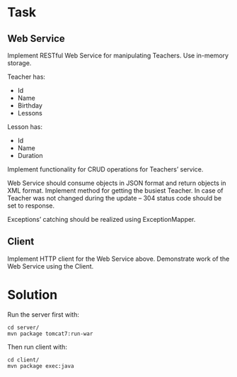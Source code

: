 # Task

## Web Service

Implement RESTful Web Service for manipulating Teachers. Use in-memory storage.

Teacher has:
* Id
* Name
* Birthday
* Lessons

Lesson has:
* Id
* Name
* Duration

Implement functionality for CRUD operations for Teachers’ service.

Web Service should consume objects in JSON format and return objects in XML format.
Implement method for getting the busiest Teacher.
In case of Teacher was not changed during the update – 304 status code should be set to response.

Exceptions’ catching should be realized using ExceptionMapper.

## Client 

Implement HTTP client for the Web Service above.
Demonstrate work of the Web Service using the Client.

# Solution

Run the server first with:
```
cd server/
mvn package tomcat7:run-war
```
Then run client with:
```
cd client/
mvn package exec:java
```
